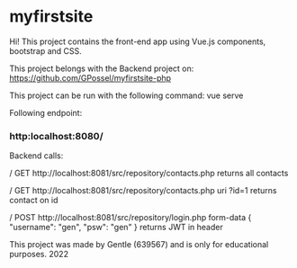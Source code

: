 # myfirstsite

Hi! 
This project contains the front-end app using Vue.js components, bootstrap and CSS.

This project belongs with the Backend project on: https://github.com/GPossel/myfirstsite-php

This project can be run with the following command:
vue serve

Following endpoint:

### http:localhost:8080/



Backend calls:

/ GET http://localhost:8081/src/repository/contacts.php
returns all contacts

/ GET http://localhost:8081/src/repository/contacts.php uri ?id=1
returns contact on id

/ POST http://localhost:8081/src/repository/login.php form-data { "username": "gen", "psw": "gen" }
returns JWT in header


This project was made by Gentle (639567) and is only for educational purposes. 2022
